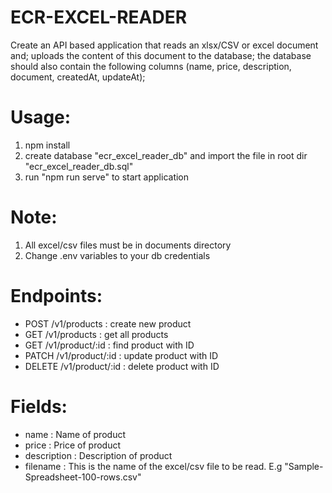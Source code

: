 # ECR-EXCEL-READER
Create  an API based application that reads an xlsx/CSV or excel document and;
uploads the content of this document to the database;
the database should also contain the following columns (name, price, description, document, createdAt, updateAt);

<!-- requirements;
1. Node.Js
2. Express.Js
3. MySQL

Note;
1. Review would be on code structure and everything OOP. -->

# Usage:
1. npm install
2. create database "ecr_excel_reader_db" and import the file in root dir "ecr_excel_reader_db.sql"
3. run "npm run serve" to start application


# Note:
1. All excel/csv files must be in documents directory
2. Change .env variables to your db credentials


# Endpoints:
* POST /v1/products       : create new product
* GET /v1/products        : get all products
* GET /v1/product/:id     : find product with ID
* PATCH /v1/product/:id   : update product with ID
* DELETE /v1/product/:id  : delete product with ID


# Fields:
* name        : Name of product
* price       : Price of product
* description : Description of product
* filename    : This is the name of the excel/csv file to be read. E.g "Sample-Spreadsheet-100-rows.csv"
